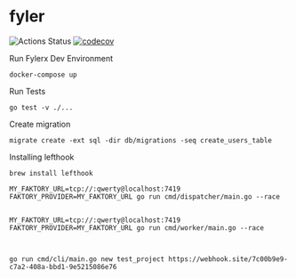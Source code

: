 # fyler

![Actions Status](https://github.com/fylerx/fyler/actions/workflows/go.yml/badge.svg)
[![codecov](https://codecov.io/gh/fylerx/fyler/branch/main/graph/badge.svg)](https://codecov.io/gh/fylerx/fyler)

Run Fylerx Dev Environment

```
docker-compose up
```

Run Tests

```
go test -v ./...
```

Create migration

```
migrate create -ext sql -dir db/migrations -seq create_users_table
```

Installing lefthook

```
brew install lefthook
```

```
MY_FAKTORY_URL=tcp://:qwerty@localhost:7419 FAKTORY_PROVIDER=MY_FAKTORY_URL go run cmd/dispatcher/main.go --race


MY_FAKTORY_URL=tcp://:qwerty@localhost:7419 FAKTORY_PROVIDER=MY_FAKTORY_URL go run cmd/worker/main.go --race



go run cmd/cli/main.go new test_project https://webhook.site/7c00b9e9-c7a2-408a-bbd1-9e5215086e76
```
